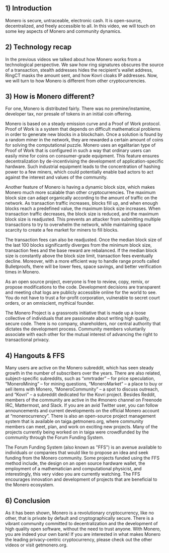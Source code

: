 ## 1) Introduction

Monero is secure, untraceable, electronic cash. It is open-source, decentralized, and freely accessible to all. In this video, we will touch on some key aspects of Monero and community dynamics.

## 2) Technology recap

In the previous videos we talked about how Monero works from a technological perspective.
We saw how ring signatures obscures the source of a transaction, stealth addresses hides the recipient's wallet address, RingCT masks the amount sent, and how Kovri cloaks IP addresses.
Now, we will turn to how Monero is different from other cryptocurrencies.

## 3) How is Monero different?

For one, Monero is distributed fairly.
There was no premine/instamine, developer tax, nor presale of tokens in an initial coin offering.

Monero is based on a steady emission curve and a Proof of Work protocol.
Proof of Work is a system that depends on difficult mathematical problems in order to generate new blocks in a blockchain. 
Once a solution is found by a random miner in the network, they are rewarded a certain amount of coins for solving the computational puzzle.
Monero uses an egalitarian type of Proof of Work that is configured in such a way that ordinary users can easily mine for coins on consumer-grade equipment.
This feature ensures decentralization by de-incentivising the development of application-specific hardware.
Such industrial equipment leads to the concentration of hashing power to a few miners, which could potentially enable bad actors to act against the interest and values of the community.

Another feature of Monero is having a dynamic block size, which makes Monero much more scalable than other cryptocurrencies.
The maximum block size can adapt organically according to the amount of traffic on the network.
As transaction traffic increases, blocks fill up, and when enough blocks reach a predefined value, the maximum block size increases.
When transaction traffic decreases, the block size is reduced, and the maximum block size is readjusted.
This prevents an attacker from submitting multiple transactions to try to overwhelm the network, while maintaining space scarcity to create a fee market for miners to fill blocks.

The transaction fees can also be readjusted.
Once the median block size of the last 100 blocks significantly diverges from the minimum block size, transaction fees and the base reward are rebalanced.
If the median block size is constantly above the block size limit, transaction fees eventually decline.
Moreover, with a more efficient way to handle range proofs called Bulletproofs, there will be lower fees, space savings, and better verification times in Monero.

As an open source project, everyone is free to review, copy, remix, or propose modifications to the code.
Development decisions are transparent and meeting chat logs are publicly accessible online for the world to see.
You do not have to trust a for-profit corporation, vulnerable to secret court orders, or an omniscient, mythical founder.

The Monero Project is a grassroots initiative that is made up a loose collective of individuals that are passionate about writing high quality, secure code.
There is no company, shareholders, nor central authority that dictates the development process.
Community members voluntarily associate with each other for the mutual interest of advancing the right to transactional privacy.

## 4) Hangouts & FFS

Many users are active on the Monero subreddit, which has seen steady growth in the number of subscribers over the years.
There are also related, subject-specific subreddits, such as “xmrtrader” – for price speculation, “MoneroMining” – for mining questions, “MoneroMarket” –  a place to buy or sell items with Monero, “MoneroCommunity” – a spot to discuss outreach, and “Kovri” – a subreddit dedicated for the Kovri project.
Besides Reddit, members of the community are active in the #monero channel on Freenode IRC, Mattermost, and Slack.
If you are an avid Twitter user, you can follow announcements and current developments on the official Monero account at “monerocurrency”.
There is also an open-source project management system that is available on taiga.getmonero.org, where community members can meet, plan, and work on exciting new projects.
Many of the projects currently being worked on in taiga were crowdfunded by the community through the Forum Funding System.

The Forum Funding System (also known as "FFS") is an avenue available to individuals or companies that would like to propose an idea and seek funding from the Monero community.
Some projects funded using the FFS method include, the design on an open source hardware wallet, the employment of a mathematician and computational physicist, and interestingly, this very video you are currently watching.
The FFS encourages innovation and development of projects that are beneficial to the Monero ecosystem.

## 6) Conclusion

As it has been shown, Monero is a revolutionary cryptocurrency, like no other, that is private by default and cryptographically secure.
There is a vibrant community committed to decentralization and the development of high quality open software, without the need to trust anyone.
With Monero, you are indeed your own bank!
If you are interested in what makes Monero the leading privacy-centric cryptocurrency, please check out the other videos or visit getmonero.org.
